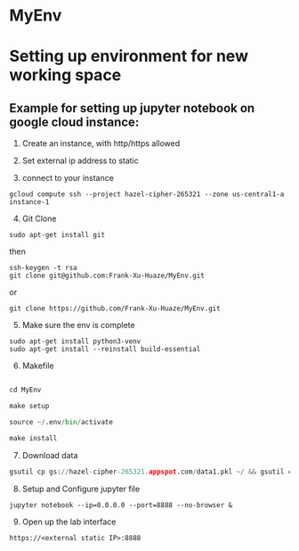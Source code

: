 # MyEnv

Setting up environment for new working space
============================================

Example for setting up jupyter notebook on google cloud instance:
-----------------------------------------------------------------

1. Create an instance, with http/https allowed

2. Set external ip address to static

3. connect to your instance
```
gcloud compute ssh --project hazel-cipher-265321 --zone us-central1-a instance-1
```

4. Git Clone
```
sudo apt-get install git
```
then
```
ssh-keygen -t rsa
git clone git@github.com:Frank-Xu-Huaze/MyEnv.git
```
or

```
git clone https://github.com/Frank-Xu-Huaze/MyEnv.git
```

5. Make sure the env is complete
```
sudo apt-get install python3-venv
sudo apt-get install --reinstall build-essential
```

6. Makefile
```python

cd MyEnv

make setup

source ~/.env/bin/activate

make install
```

7. Download data
```python
gsutil cp gs://hazel-cipher-265321.appspot.com/data1.pkl ~/ && gsutil cp gs://hazel-cipher-265321.appspot.com/Model2.ipynb ~/

```

8. Setup and Configure jupyter file
```
jupyter notebook --ip=0.0.0.0 --port=8888 --no-browser &
```
9. Open up the lab interface
```
https://<external static IP>:8888
```

